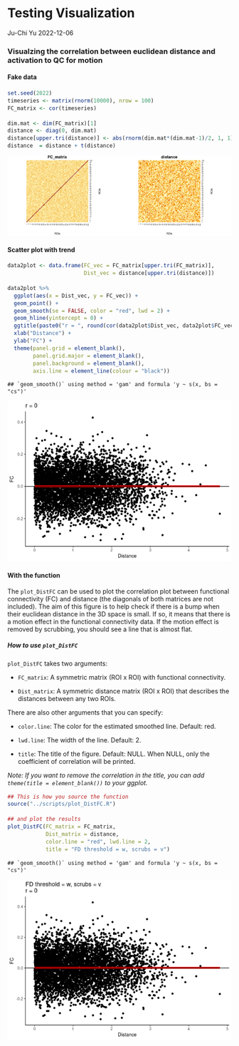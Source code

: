 Testing Visualization
================
Ju-Chi Yu
2022-12-06

### Visualzing the correlation between euclidean distance and activation to QC for motion

#### Fake data

``` r
set.seed(2022)
timeseries <- matrix(rnorm(10000), nrow = 100)
FC_matrix <- cor(timeseries)

dim.mat <- dim(FC_matrix)[1]
distance <- diag(0, dim.mat)
distance[upper.tri(distance)] <- abs(rnorm(dim.mat*(dim.mat-1)/2, 1, 1))
distance  = distance + t(distance)
```

<img src="Testing-Visualization_files/figure-gfm/unnamed-chunk-2-1.png" width="50%" /><img src="Testing-Visualization_files/figure-gfm/unnamed-chunk-2-2.png" width="50%" />

#### Scatter plot with trend

``` r
data2plot <- data.frame(FC_vec = FC_matrix[upper.tri(FC_matrix)],
                        Dist_vec = distance[upper.tri(distance)])

data2plot %>%
  ggplot(aes(x = Dist_vec, y = FC_vec)) +
  geom_point() +
  geom_smooth(se = FALSE, color = "red", lwd = 2) +
  geom_hline(yintercept = 0) +
  ggtitle(paste0("r = ", round(cor(data2plot$Dist_vec, data2plot$FC_vec), 2))) +
  xlab("Distance") +
  ylab("FC") +
  theme(panel.grid = element_blank(),
        panel.grid.major = element_blank(),
        panel.background = element_blank(),
        axis.line = element_line(colour = "black"))
```

    ## `geom_smooth()` using method = 'gam' and formula 'y ~ s(x, bs = "cs")'

![](Testing-Visualization_files/figure-gfm/unnamed-chunk-3-1.png)<!-- -->

#### With the function

The `plot_DistFC` can be used to plot the correlation plot between
functional connectivity (FC) and distance (the diagonals of both
matrices are not included). The aim of this figure is to help check if
there is a bump when their euclidean distance in the 3D space is small.
If so, it means that there is a motion effect in the functional
connectivity data. If the motion effect is removed by scrubbing, you
should see a line that is almost flat.

##### How to use `plot_DistFC`

`plot_DistFC` takes two arguments:

-   `FC_matrix`: A symmetric matrix (ROI x ROI) with functional
    connectivity.

-   `Dist_matrix`: A symmetric distance matrix (ROI x ROI) that
    describes the distances between any two ROIs.

There are also other arguments that you can specify:

-   `color.line`: The color for the estimated smoothed line. Default:
    red.

-   `lwd.line`: The width of the line. Default: 2.

-   `title`: The title of the figure. Default: NULL. When NULL, only the
    coefficient of correlation will be printed.

*Note: If you want to remove the correlation in the title, you can add
`theme(title = element_blank())` to your ggplot.*

``` r
## This is how you source the function
source("../scripts/plot_DistFC.R")

## and plot the results
plot_DistFC(FC_matrix = FC_matrix,
            Dist_matrix = distance, 
            color.line = "red", lwd.line = 2,
            title = "FD threshold = w, scrubs = v")
```

    ## `geom_smooth()` using method = 'gam' and formula 'y ~ s(x, bs = "cs")'

![](Testing-Visualization_files/figure-gfm/unnamed-chunk-4-1.png)<!-- -->
